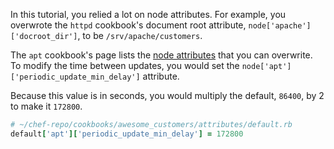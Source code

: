 In this tutorial, you relied a lot on node attributes. For example, you overwrote the `httpd` cookbook's document root attribute, `node['apache']['docroot_dir']`, to be <code class="file-path">/srv/apache/customers</code>.

The `apt` cookbook's page lists the [node attributes](https://supermarket.chef.io/cookbooks/apt#attributes) that you can overwrite. To modify the time between updates, you would set the `node['apt']['periodic_update_min_delay']` attribute.

Because this value is in seconds, you would multiply the default, `86400`, by 2 to make it `172800`.

```ruby
# ~/chef-repo/cookbooks/awesome_customers/attributes/default.rb
default['apt']['periodic_update_min_delay'] = 172800
```
